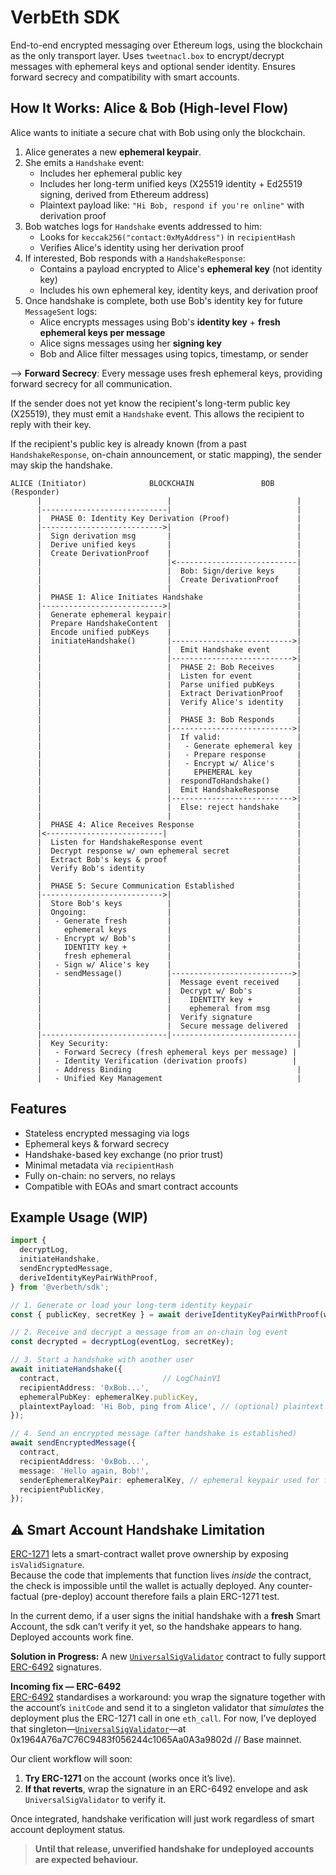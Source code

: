 # VerbEth SDK

End-to-end encrypted messaging over Ethereum logs, using the blockchain as the only transport layer. Uses `tweetnacl.box` to encrypt/decrypt messages with ephemeral keys and optional sender identity. Ensures forward secrecy and compatibility with smart accounts.

## How It Works: Alice & Bob (High-level Flow)

Alice wants to initiate a secure chat with Bob using only the blockchain.

1. Alice generates a new **ephemeral keypair**.
2. She emits a `Handshake` event:
   - Includes her ephemeral public key
   - Includes her long-term unified keys (X25519 identity + Ed25519 signing, derived from Ethereum address)
   - Plaintext payload like: `"Hi Bob, respond if you're online"` with derivation proof
3. Bob watches logs for `Handshake` events addressed to him:
   - Looks for `keccak256("contact:0xMyAddress")` in `recipientHash`
   - Verifies Alice's identity using her derivation proof
4. If interested, Bob responds with a `HandshakeResponse`:
   - Contains a payload encrypted to Alice's **ephemeral key** (not identity key)
   - Includes his own ephemeral key, identity keys, and derivation proof
5. Once handshake is complete, both use Bob's identity key for future `MessageSent` logs:
   - Alice encrypts messages using Bob's **identity key** + **fresh ephemeral keys per message**
   - Alice signs messages using her **signing key**
   - Bob and Alice filter messages using topics, timestamp, or sender

--> **Forward Secrecy**: Every message uses fresh ephemeral keys, providing forward secrecy for all communication.

If the sender does not yet know the recipient's long-term public key (X25519), 
they must emit a `Handshake` event. This allows the recipient to reply with their key.

If the recipient's public key is already known (from a past `HandshakeResponse`, 
on-chain announcement, or static mapping), the sender may skip the handshake.

```
ALICE (Initiator)              BLOCKCHAIN               BOB (Responder)
      |                            |                            |
      |----------------------------|                            |
      |  PHASE 0: Identity Key Derivation (Proof)               |
      |--------------------------->|                            |
      |  Sign derivation msg       |                            |
      |  Derive unified keys       |                            |
      |  Create DerivationProof    |                            |
      |                            |<---------------------------|
      |                            |  Bob: Sign/derive keys     |
      |                            |  Create DerivationProof    |
      |                            |                            |
      |  PHASE 1: Alice Initiates Handshake                     |
      |--------------------------->|                            |
      |  Generate ephemeral keypair|                            |
      |  Prepare HandshakeContent  |                            |
      |  Encode unified pubKeys    |                            |
      |  initiateHandshake()       |--------------------------->|
      |                            |  Emit Handshake event      |
      |                            |--------------------------->|
      |                            |  PHASE 2: Bob Receives     |
      |                            |  Listen for event          |
      |                            |  Parse unified pubKeys     |
      |                            |  Extract DerivationProof   |
      |                            |  Verify Alice's identity   |
      |                            |                            |
      |                            |  PHASE 3: Bob Responds     |
      |                            |--------------------------->|
      |                            |  If valid:                 |
      |                            |   - Generate ephemeral key |
      |                            |   - Prepare response       |
      |                            |   - Encrypt w/ Alice's     |
      |                            |     EPHEMERAL key          |
      |                            |  respondToHandshake()      |
      |                            |  Emit HandshakeResponse    |
      |                            |--------------------------->|
      |                            |  Else: reject handshake    |
      |                            |                            |
      |  PHASE 4: Alice Receives Response                       |
      |<--------------------------|                             |
      |  Listen for HandshakeResponse event                     |
      |  Decrypt response w/ own ephemeral secret               |
      |  Extract Bob's keys & proof                             |
      |  Verify Bob's identity                                  |
      |                                                         |
      |  PHASE 5: Secure Communication Established              |
      |--------------------------->|                            |
      |  Store Bob's keys          |                            |
      |  Ongoing:                  |                            |
      |   - Generate fresh         |                            |
      |     ephemeral keys         |                            |
      |   - Encrypt w/ Bob's       |                            |
      |     IDENTITY key +         |                            |
      |     fresh ephemeral        |                            |
      |   - Sign w/ Alice's key    |                            |
      |   - sendMessage()          |--------------------------->|
      |                            |  Message event received    |
      |                            |  Decrypt w/ Bob's          |
      |                            |    IDENTITY key +          |
      |                            |    ephemeral from msg      |
      |                            |  Verify signature          |
      |                            |  Secure message delivered  |
      |----------------------------|----------------------------|
      |  Key Security:                                          |
      |   - Forward Secrecy (fresh ephemeral keys per message) |
      |   - Identity Verification (derivation proofs)          |
      |   - Address Binding                                     |
      |   - Unified Key Management                              |
```

## Features

- Stateless encrypted messaging via logs
- Ephemeral keys & forward secrecy
- Handshake-based key exchange (no prior trust)
- Minimal metadata via `recipientHash`
- Fully on-chain: no servers, no relays
- Compatible with EOAs and smart contract accounts

## Example Usage (WIP)

```ts
import {
  decryptLog,
  initiateHandshake,
  sendEncryptedMessage,
  deriveIdentityKeyPairWithProof,
} from '@verbeth/sdk';

// 1. Generate or load your long-term identity keypair
const { publicKey, secretKey } = await deriveIdentityKeyPairWithProof(walletClient);

// 2. Receive and decrypt a message from an on-chain log event
const decrypted = decryptLog(eventLog, secretKey);

// 3. Start a handshake with another user
await initiateHandshake({
  contract,                       // LogChainV1
  recipientAddress: '0xBob...',   
  ephemeralPubKey: ephemeralKey.publicKey, 
  plaintextPayload: 'Hi Bob, ping from Alice', // (optional) plaintext handshake message
});

// 4. Send an encrypted message (after handshake is established)
await sendEncryptedMessage({
  contract,                        
  recipientAddress: '0xBob...',
  message: 'Hello again, Bob!',
  senderEphemeralKeyPair: ephemeralKey, // ephemeral keypair used for forward secrecy
  recipientPublicKey,              
});
```


## ⚠️ Smart Account Handshake Limitation
 
[ERC-1271](https://eips.ethereum.org/EIPS/eip-1271) lets a smart-contract wallet prove ownership by exposing `isValidSignature`.  
Because the code that implements that function lives *inside* the contract, the check is impossible until the wallet is actually deployed. Any counter-factual (pre-deploy) account therefore fails a plain ERC-1271 test.

In the current demo, if a user signs the initial handshake with a **fresh** Smart Account, the sdk can’t verify it yet, so the handshake appears to hang. Deployed accounts work fine.

**Solution in Progress:** A new [`UniversalSigValidator`](packages/contracts/contracts/UniversalSigValidator.sol) contract to fully support [ERC-6492](https://eips.ethereum.org/EIPS/eip-6492) signatures.

**Incoming fix — ERC-6492**  
[ERC-6492](https://eips.ethereum.org/EIPS/eip-6492) standardises a workaround: you wrap the signature together with the account’s `initCode` and send it to a singleton validator that *simulates* the deployment plus the ERC-1271 call in one `eth_call`. For now, I’ve deployed that singleton—[`UniversalSigValidator`](packages/contracts/contracts/UniversalSigValidator.sol)—at  
0x1964A76a7C76C9483f056244c1065Aa0A3a9802d // Base mainnet.

Our client workflow will soon:

1. **Try ERC-1271** on the account (works once it’s live).  
2. **If that reverts**, wrap the signature in an ERC-6492 envelope and ask `UniversalSigValidator` to verify it.

Once integrated, handshake verification will just work regardless of smart account deployment status.

> **Until that release, unverified handshake for undeployed accounts are expected behaviour.**
